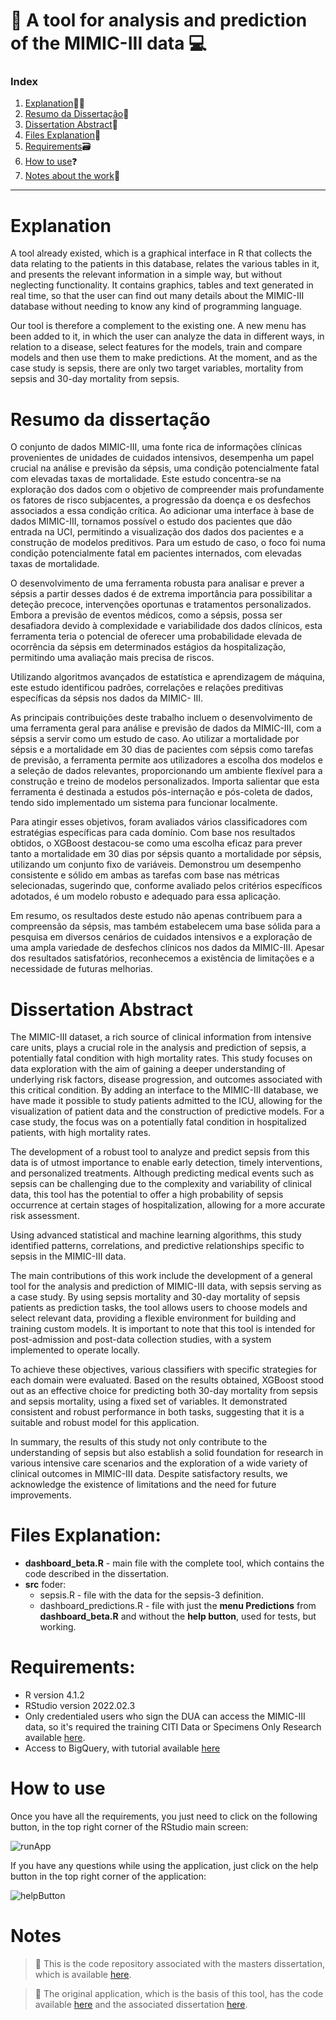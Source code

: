 # 📍 A tool for analysis and prediction of the MIMIC-III data 💻

### Index

1. [Explanation](#explanation):woman_teacher:
2. [Resumo da Dissertação](#resumo-da-dissertação):bookmark_tabs: 
3. [Dissertation Abstract](#dissertation-abstract):bookmark_tabs: 
4. [Files Explanation](#files-explanation)📂
5. [Requirements](#requirements)🗃️
6. [How to use](#how-to-use)❓
7. [Notes about the work](#notes)📔


---------------------------------------------------------------------------------

# Explanation
A tool already existed, which is a graphical interface in R that collects the data relating to the patients in this database, relates the various tables in it, and presents the relevant information in a simple way, but without neglecting functionality. It contains graphics, tables and text generated in real time, so that the user can find out many details about the MIMIC-III database without needing to know any kind of programming language.

Our tool is therefore a complement to the existing one. A new menu has been added to it, in which the user can analyze the data in different ways, in relation to a disease, select features for the models, train and compare models and then use them to make predictions. At the moment, and as the case study is sepsis, there are only two target variables, mortality from sepsis and 30-day mortality from sepsis.
<br>

# Resumo da dissertação

O conjunto de dados MIMIC-III, uma fonte rica de informações clínicas provenientes de unidades
de cuidados intensivos, desempenha um papel crucial na análise e previsão da sépsis, uma
condição potencialmente fatal com elevadas taxas de mortalidade. Este estudo concentra-se
na exploração dos dados com o objetivo de compreender mais profundamente os fatores de
risco subjacentes, a progressão da doença e os desfechos associados a essa condição crítica. Ao
adicionar uma interface à base de dados MIMIC-III, tornamos possível o estudo dos pacientes
que dão entrada na UCI, permitindo a visualização dos dados dos pacientes e a construção de
modelos preditivos. Para um estudo de caso, o foco foi numa condição potencialmente fatal em
pacientes internados, com elevadas taxas de mortalidade.

O desenvolvimento de uma ferramenta robusta para analisar e prever a sépsis a partir desses
dados é de extrema importância para possibilitar a deteção precoce, intervenções oportunas e
tratamentos personalizados. Embora a previsão de eventos médicos, como a sépsis, possa ser
desafiadora devido à complexidade e variabilidade dos dados clínicos, esta ferramenta teria o
potencial de oferecer uma probabilidade elevada de ocorrência da sépsis em determinados estágios
da hospitalização, permitindo uma avaliação mais precisa de riscos.

Utilizando algoritmos avançados de estatística e aprendizagem de máquina, este estudo
identificou padrões, correlações e relações preditivas específicas da sépsis nos dados da MIMIC-
III.

As principais contribuições deste trabalho incluem o desenvolvimento de uma ferramenta
geral para análise e previsão de dados da MIMIC-III, com a sépsis a servir como um estudo de
caso. Ao utilizar a mortalidade por sépsis e a mortalidade em 30 dias de pacientes com sépsis
como tarefas de previsão, a ferramenta permite aos utilizadores a escolha dos modelos e a seleção
de dados relevantes, proporcionando um ambiente flexível para a construção e treino de modelos
personalizados. Importa salientar que esta ferramenta é destinada a estudos pós-internação e
pós-coleta de dados, tendo sido implementado um sistema para funcionar localmente.

Para atingir esses objetivos, foram avaliados vários classificadores com estratégias específicas
para cada domínio. Com base nos resultados obtidos, o XGBoost destacou-se como uma escolha
eficaz para prever tanto a mortalidade em 30 dias por sépsis quanto a mortalidade por sépsis,
utilizando um conjunto fixo de variáveis. Demonstrou um desempenho consistente e sólido em
ambas as tarefas com base nas métricas selecionadas, sugerindo que, conforme avaliado pelos 
critérios específicos adotados, é um modelo robusto e adequado para essa aplicação.

Em resumo, os resultados deste estudo não apenas contribuem para a compreensão da sépsis,
mas também estabelecem uma base sólida para a pesquisa em diversos cenários de cuidados
intensivos e a exploração de uma ampla variedade de desfechos clínicos nos dados da MIMIC-III.
Apesar dos resultados satisfatórios, reconhecemos a existência de limitações e a necessidade de
futuras melhorias.


# Dissertation Abstract

The MIMIC-III dataset, a rich source of clinical information from intensive care units, plays
a crucial role in the analysis and prediction of sepsis, a potentially fatal condition with high
mortality rates. This study focuses on data exploration with the aim of gaining a deeper
understanding of underlying risk factors, disease progression, and outcomes associated with this
critical condition. By adding an interface to the MIMIC-III database, we have made it possible
to study patients admitted to the ICU, allowing for the visualization of patient data and the
construction of predictive models. For a case study, the focus was on a potentially fatal condition
in hospitalized patients, with high mortality rates.

The development of a robust tool to analyze and predict sepsis from this data is of utmost
importance to enable early detection, timely interventions, and personalized treatments. Although
predicting medical events such as sepsis can be challenging due to the complexity and variability
of clinical data, this tool has the potential to offer a high probability of sepsis occurrence at
certain stages of hospitalization, allowing for a more accurate risk assessment.

Using advanced statistical and machine learning algorithms, this study identified patterns,
correlations, and predictive relationships specific to sepsis in the MIMIC-III data.

The main contributions of this work include the development of a general tool for the analysis
and prediction of MIMIC-III data, with sepsis serving as a case study. By using sepsis mortality
and 30-day mortality of sepsis patients as prediction tasks, the tool allows users to choose models
and select relevant data, providing a flexible environment for building and training custom models.
It is important to note that this tool is intended for post-admission and post-data collection
studies, with a system implemented to operate locally.

To achieve these objectives, various classifiers with specific strategies for each domain were
evaluated. Based on the results obtained, XGBoost stood out as an effective choice for predicting
both 30-day mortality from sepsis and sepsis mortality, using a fixed set of variables. It
demonstrated consistent and robust performance in both tasks, suggesting that it is a suitable
and robust model for this application.

In summary, the results of this study not only contribute to the understanding of sepsis
but also establish a solid foundation for research in various intensive care scenarios and the
exploration of a wide variety of clinical outcomes in MIMIC-III data. Despite satisfactory results,
we acknowledge the existence of limitations and the need for future improvements.


# Files Explanation:

- **dashboard_beta.R** - main file with the complete tool, which contains the code described in the dissertation.
- **src** foder:
    <ul>
      <li> sepsis.R - file with the data for the sepsis-3 definition. </li>
      <li> dashboard_predictions.R - file with just the <b>menu Predictions</b> from <b>dashboard_beta.R</b> and without the <b>help button</b>, used for tests, but working. </li>
    </ul>

# Requirements:
- R version 4.1.2
- RStudio version 2022.02.3
- Only credentialed users who sign the DUA can access the MIMIC-III data, so it's required the training CITI Data or Specimens Only Research available [here](https://physionet.org/content/mimiciii/1.4/).
- Access to BigQuery, with tutorial available [here](https://mimic.mit.edu/docs/iii/tutorials/intro-to-mimic-iii-bq/)

# How to use
Once you have all the requirements, you just need to click on the following button, in the top right corner of the RStudio main screen:

![runApp](https://github.com/CristianaMorais/A-tool-for-analysis-and-prediction-of-the-MIMIC-III-data/assets/20134178/e034eeb4-97d8-4dbf-92ff-6804d84d88d1)

If you have any questions while using the application, just click on the help button in the top right corner of the application:

![helpButton](https://github.com/CristianaMorais/A-tool-for-analysis-and-prediction-of-the-MIMIC-III-data/assets/20134178/66dae2a1-4846-4eb6-b855-3f2bbd985351)

# Notes
> :link: This is the code repository associated with the masters dissertation, which is available [here]().

> :link: The original application, which is the basis of this tool, has the code available [here](https://github.com/nmot97/An-interface-for-exploratory-analasys-of-the-MIMIC-III) and the associated dissertation [here](https://hdl.handle.net/10216/146737).
